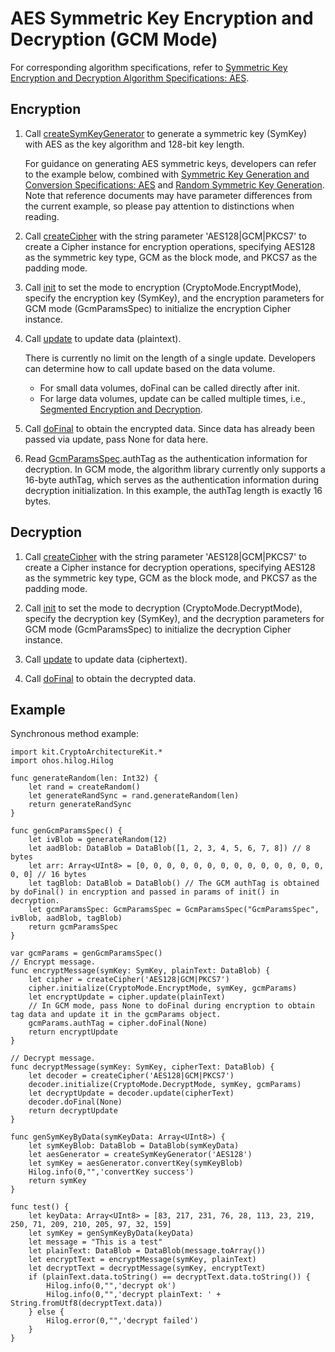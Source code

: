 # AES Symmetric Key Encryption and Decryption (GCM Mode)

For corresponding algorithm specifications, refer to [Symmetric Key Encryption and Decryption Algorithm Specifications: AES](./cj-crypto-sym-encrypt-decrypt-spec.md#aes).

## Encryption

1. Call [createSymKeyGenerator](../../../../API_Reference/source_en/CryptoArchitectureKit/cj-apis-crypto.md#func-createsymkeygeneratorstring) to generate a symmetric key (SymKey) with AES as the key algorithm and 128-bit key length.

   For guidance on generating AES symmetric keys, developers can refer to the example below, combined with [Symmetric Key Generation and Conversion Specifications: AES](./cj-crypto-sym-key-generation-conversion-spec.md#aes) and [Random Symmetric Key Generation](./cj-crypto-generate-sym-key-randomly.md). Note that reference documents may have parameter differences from the current example, so please pay attention to distinctions when reading.

2. Call [createCipher](../../../../API_Reference/source_en/CryptoArchitectureKit/cj-apis-crypto.md#func-createcipherstring) with the string parameter 'AES128|GCM|PKCS7' to create a Cipher instance for encryption operations, specifying AES128 as the symmetric key type, GCM as the block mode, and PKCS7 as the padding mode.

3. Call [init](../../../../API_Reference/source_en/CryptoArchitectureKit/cj-apis-crypto.md#func-initcryptomode-key-paramsspec) to set the mode to encryption (CryptoMode.EncryptMode), specify the encryption key (SymKey), and the encryption parameters for GCM mode (GcmParamsSpec) to initialize the encryption Cipher instance.

4. Call [update](../../../../API_Reference/source_en/CryptoArchitectureKit/cj-apis-crypto.md#func-updatedatablob) to update data (plaintext).

   There is currently no limit on the length of a single update. Developers can determine how to call update based on the data volume.

   - For small data volumes, doFinal can be called directly after init.
   - For large data volumes, update can be called multiple times, i.e., [Segmented Encryption and Decryption](./cj-crypto-aes-sym-encrypt-decrypt-gcm-by-segment.md).

5. Call [doFinal](../../../../API_Reference/source_en/CryptoArchitectureKit/cj-apis-crypto.md#func-dofinaldatablob) to obtain the encrypted data.
   Since data has already been passed via update, pass None for data here.

6. Read [GcmParamsSpec](../../../../API_Reference/source_en/CryptoArchitectureKit/cj-apis-crypto.md#struct-gcmparamsspec).authTag as the authentication information for decryption.
   In GCM mode, the algorithm library currently only supports a 16-byte authTag, which serves as the authentication information during decryption initialization. In this example, the authTag length is exactly 16 bytes.

## Decryption

1. Call [createCipher](../../../../API_Reference/source_en/CryptoArchitectureKit/cj-apis-crypto.md#func-createcipherstring) with the string parameter 'AES128|GCM|PKCS7' to create a Cipher instance for decryption operations, specifying AES128 as the symmetric key type, GCM as the block mode, and PKCS7 as the padding mode.

2. Call [init](../../../../API_Reference/source_en/CryptoArchitectureKit/cj-apis-crypto.md#func-initcryptomode-key-paramsspec) to set the mode to decryption (CryptoMode.DecryptMode), specify the decryption key (SymKey), and the decryption parameters for GCM mode (GcmParamsSpec) to initialize the decryption Cipher instance.

3. Call [update](../../../../API_Reference/source_en/CryptoArchitectureKit/cj-apis-crypto.md#func-updatedatablob) to update data (ciphertext).

4. Call [doFinal](../../../../API_Reference/source_en/CryptoArchitectureKit/cj-apis-crypto.md#func-dofinaldatablob) to obtain the decrypted data.

## Example

Synchronous method example:

<!-- compile -->

```cangjie
import kit.CryptoArchitectureKit.*
import ohos.hilog.Hilog

func generateRandom(len: Int32) {
    let rand = createRandom()
    let generateRandSync = rand.generateRandom(len)
    return generateRandSync
}

func genGcmParamsSpec() {
    let ivBlob = generateRandom(12)
    let aadBlob: DataBlob = DataBlob([1, 2, 3, 4, 5, 6, 7, 8]) // 8 bytes
    let arr: Array<UInt8> = [0, 0, 0, 0, 0, 0, 0, 0, 0, 0, 0, 0, 0, 0, 0, 0] // 16 bytes
    let tagBlob: DataBlob = DataBlob() // The GCM authTag is obtained by doFinal() in encryption and passed in params of init() in decryption.
    let gcmParamsSpec: GcmParamsSpec = GcmParamsSpec("GcmParamsSpec", ivBlob, aadBlob, tagBlob)
    return gcmParamsSpec
}

var gcmParams = genGcmParamsSpec()
// Encrypt message.
func encryptMessage(symKey: SymKey, plainText: DataBlob) {
    let cipher = createCipher('AES128|GCM|PKCS7')
    cipher.initialize(CryptoMode.EncryptMode, symKey, gcmParams)
    let encryptUpdate = cipher.update(plainText)
    // In GCM mode, pass None to doFinal during encryption to obtain tag data and update it in the gcmParams object.
    gcmParams.authTag = cipher.doFinal(None)
    return encryptUpdate
}

// Decrypt message.
func decryptMessage(symKey: SymKey, cipherText: DataBlob) {
    let decoder = createCipher('AES128|GCM|PKCS7')
    decoder.initialize(CryptoMode.DecryptMode, symKey, gcmParams)
    let decryptUpdate = decoder.update(cipherText)
    decoder.doFinal(None)
    return decryptUpdate
}

func genSymKeyByData(symKeyData: Array<UInt8>) {
    let symKeyBlob: DataBlob = DataBlob(symKeyData)
    let aesGenerator = createSymKeyGenerator('AES128')
    let symKey = aesGenerator.convertKey(symKeyBlob)
    Hilog.info(0,"",'convertKey success')
    return symKey
}

func test() {
    let keyData: Array<UInt8> = [83, 217, 231, 76, 28, 113, 23, 219, 250, 71, 209, 210, 205, 97, 32, 159]
    let symKey = genSymKeyByData(keyData)
    let message = "This is a test"
    let plainText: DataBlob = DataBlob(message.toArray())
    let encryptText = encryptMessage(symKey, plainText)
    let decryptText = decryptMessage(symKey, encryptText)
    if (plainText.data.toString() == decryptText.data.toString()) {
        Hilog.info(0,"",'decrypt ok')
        Hilog.info(0,"",'decrypt plainText: ' + String.fromUtf8(decryptText.data))
    } else {
        Hilog.error(0,"",'decrypt failed')
    }
}
```